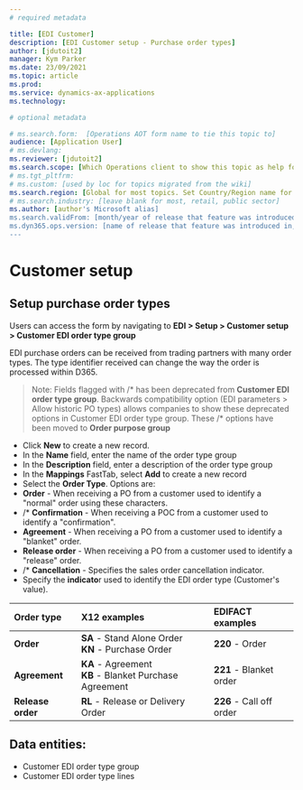 ```yaml
---
# required metadata

title: [EDI Customer]
description: [EDI Customer setup - Purchase order types]
author: [jdutoit2]
manager: Kym Parker
ms.date: 23/09/2021
ms.topic: article
ms.prod: 
ms.service: dynamics-ax-applications
ms.technology: 

# optional metadata

# ms.search.form:  [Operations AOT form name to tie this topic to]
audience: [Application User]
# ms.devlang: 
ms.reviewer: [jdutoit2]
ms.search.scope: [Which Operations client to show this topic as help for, to be set by content strategist, see list here: https://microsoft.sharepoint.com/teams/DynDoc/_layouts/15/WopiFrame.aspx?sourcedoc={23419e1c-eb64-42e9-aa9b-79875b428718}&action=edit&wd=target%28Core%20Dynamics%20AX%20CP%20requirements%2Eone%7C4CC185C0%2DEFAA%2D42CD%2D94B9%2D8F2A45E7F61A%2FVersions%20list%20for%20docs%20topics%7CC14BE630%2D5151%2D49D6%2D8305%2D554B5084593C%2F%29]
# ms.tgt_pltfrm: 
# ms.custom: [used by loc for topics migrated from the wiki]
ms.search.region: [Global for most topics. Set Country/Region name for localizations]
# ms.search.industry: [leave blank for most, retail, public sector]
ms.author: [author's Microsoft alias]
ms.search.validFrom: [month/year of release that feature was introduced in, in format yyyy-mm-dd]
ms.dyn365.ops.version: [name of release that feature was introduced in, see list here: https://microsoft.sharepoint.com/teams/DynDoc/_layouts/15/WopiFrame.aspx?sourcedoc={23419e1c-eb64-42e9-aa9b-79875b428718}&action=edit&wd=target%28Core%20Dynamics%20AX%20CP%20requirements%2Eone%7C4CC185C0%2DEFAA%2D42CD%2D94B9%2D8F2A45E7F61A%2FVersions%20list%20for%20docs%20topics%7CC14BE630%2D5151%2D49D6%2D8305%2D554B5084593C%2F%29]
---
```


# Customer setup
## Setup purchase order types

Users can access the form by navigating to **EDI > Setup > Customer setup > Customer EDI order type group**

EDI purchase orders can be received from trading partners with many order types.  The type identifier received can change the way the order is processed within D365. <br>
> Note: Fields flagged with /* has been deprecated from **Customer EDI order type group**. Backwards compatibility option (EDI parameters > Allow historic PO types) allows companies to show these deprecated options in Customer EDI order type group. These /* options have been moved to **Order purpose group**

- Click **New** to create a new record. 
-	In the **Name** field, enter the name of the order type group
-	In the **Description** field, enter a description of the order type group
-	In the **Mappings** FastTab, select **Add** to create a new record
-	Select the **Order Type**. Options are: <br>
  -	**Order** - When receiving a PO from a customer used to identify a "normal" order using these characters.
  -	/* **Confirmation** - When receiving a POC from a customer used to identify a "confirmation".  
  -	**Agreement** - When receiving a PO from a customer used to identify a "blanket" order.
  -	**Release order** - When receiving a PO from a customer used to identify a "release" order.
  -	/* **Cancellation** - Specifies the sales order cancellation indicator.
-	Specify the **indicato**r used to identify the EDI order type (Customer's value).

**Order type** 	                  | **X12 examples**                      | **EDIFACT examples**
:-------------------------------- |:------------------------------------- |:-------------------------------------
**Order**                         |	**SA** - Stand Alone Order <br> **KN** - Purchase Order	| **220** - Order 
**Agreement**                     |	**KA** - Agreement <br> **KB** - Blanket Purchase Agreement | **221** - Blanket order
**Release order**                 |	**RL** - Release or Delivery Order	  | **226** - Call off order

## Data entities:
- Customer EDI order type group
- Customer EDI order type lines


